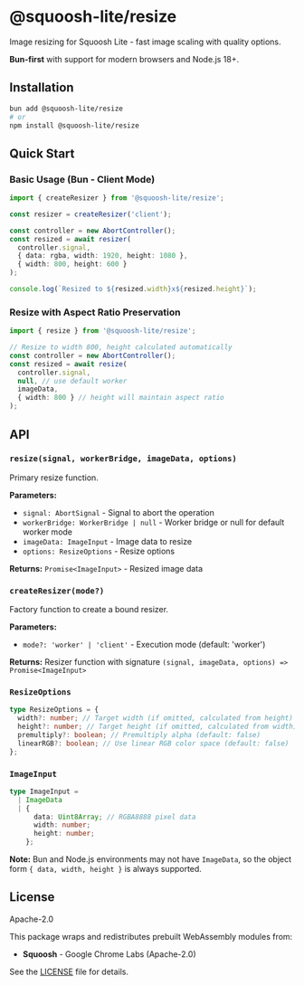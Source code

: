 # @squoosh-lite/resize

Image resizing for Squoosh Lite - fast image scaling with quality options.

**Bun-first** with support for modern browsers and Node.js 18+.

## Installation

```bash
bun add @squoosh-lite/resize
# or
npm install @squoosh-lite/resize
```

## Quick Start

### Basic Usage (Bun - Client Mode)

```typescript
import { createResizer } from '@squoosh-lite/resize';

const resizer = createResizer('client');

const controller = new AbortController();
const resized = await resizer(
  controller.signal,
  { data: rgba, width: 1920, height: 1080 },
  { width: 800, height: 600 }
);

console.log(`Resized to ${resized.width}x${resized.height}`);
```

### Resize with Aspect Ratio Preservation

```typescript
import { resize } from '@squoosh-lite/resize';

// Resize to width 800, height calculated automatically
const controller = new AbortController();
const resized = await resize(
  controller.signal,
  null, // use default worker
  imageData,
  { width: 800 } // height will maintain aspect ratio
);
```

## API

### `resize(signal, workerBridge, imageData, options)`

Primary resize function.

**Parameters:**

- `signal: AbortSignal` - Signal to abort the operation
- `workerBridge: WorkerBridge | null` - Worker bridge or null for default worker mode
- `imageData: ImageInput` - Image data to resize
- `options: ResizeOptions` - Resize options

**Returns:** `Promise<ImageInput>` - Resized image data

### `createResizer(mode?)`

Factory function to create a bound resizer.

**Parameters:**

- `mode?: 'worker' | 'client'` - Execution mode (default: 'worker')

**Returns:** Resizer function with signature `(signal, imageData, options) => Promise<ImageInput>`

### `ResizeOptions`

```typescript
type ResizeOptions = {
  width?: number; // Target width (if omitted, calculated from height)
  height?: number; // Target height (if omitted, calculated from width)
  premultiply?: boolean; // Premultiply alpha (default: false)
  linearRGB?: boolean; // Use linear RGB color space (default: false)
};
```

### `ImageInput`

```typescript
type ImageInput =
  | ImageData
  | {
      data: Uint8Array; // RGBA8888 pixel data
      width: number;
      height: number;
    };
```

**Note:** Bun and Node.js environments may not have `ImageData`, so the object form `{ data, width, height }` is always supported.

## License

Apache-2.0

This package wraps and redistributes prebuilt WebAssembly modules from:

- **Squoosh** - Google Chrome Labs (Apache-2.0)

See the [LICENSE](../../LICENSE) file for details.
